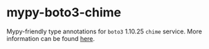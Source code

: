 # mypy-boto3-chime

Mypy-friendly type annotations for `boto3` 1.10.25 `chime` service.
More information can be found [here](https://github.com/vemel/mypy_boto3).
